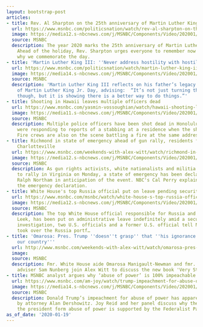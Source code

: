 ```yaml
---
layout: bootstrap-post
articles:
- title: Rev. Al Sharpton on the 25th anniversary of Martin Luther King Jr Day
  url: https://www.msnbc.com/politicsnation/watch/rev-al-sharpton-on-the-25th-anniversary-of-martin-luther-king-jr-day-77094981641
  image: https://media12.s-nbcnews.com/j/MSNBC/Components/Video/202001/n_sharp_MLKday_thoughts_200119_1920x1080.nbcnews-fp-1200-630.jpg
  source: MSNBC
  description: The year 2020 marks the 25th anniversary of Martin Luther King Jr day.
    Ahead of the holiday, Rev. Sharpton urges everyone to remember now more than ever
    why we commemorate the day.
- title: 'Martin Luther King III: ''Never address hostility with hostility'''
  url: https://www.msnbc.com/politicsnation/watch/martin-luther-king-iii-never-address-hostility-with-hostility-77095493682
  image: https://media14.s-nbcnews.com/j/MSNBC/Components/Video/202001/n_sharp_MLK3_200119_1920x1080.nbcnews-fp-1200-630.jpg
  source: MSNBC
  description: 'Martin Luther King III reflects on his father’s legacy on the eve
    of Martin Luther King Jr. Day, advising:  “It’s not just turning the other cheek
    though, but it is showing there is a better way to do things.”'
- title: Shooting in Hawaii leaves multiple officers dead
  url: https://www.msnbc.com/yasmin-vossoughian/watch/hawaii-shooting-leaves-multiple-officers-dead-77087813819
  image: https://media11.s-nbcnews.com/j/MSNBC/Components/Video/202001/n_vossoughian_hawaii_officersshot_200119_1920x1080.nbcnews-fp-1200-630.jpg
  source: MSNBC
  description: Multiple police officers have been shot dead in Honolulu, Hawaii. Authorities
    were responding to reports of a stabbing at a residence when the shooting occurred.
    Fire crews are also on the scene battling a fire at the same address.
- title: Richmond in state of emergency ahead of gun rally, residents fear another
    Charlotteville
  url: https://www.msnbc.com/weekends-with-alex-witt/watch/richmond-in-state-of-emergency-ahead-of-gun-rally-residents-fear-another-charlotteville-77089861538
  image: https://media12.s-nbcnews.com/j/MSNBC/Components/Video/202001/n_witt_200119_richmond_1920x1080.nbcnews-fp-1200-630.jpg
  source: MSNBC
  description: As gun rights activists, white nationalists and militia groups prepare
    to rally in Virginia on Monday, a state of emergency has been declared by Gov.
    Ralph Northam in anticipation of the event. NBC's Cal Perry explains what prompted
    the emergency declaration.
- title: White House's top Russia official put on leave pending security-related investigation
  url: https://www.msnbc.com/msnbc/watch/white-house-s-top-russia-official-put-on-leave-pending-security-related-investigation-77087301806
  image: https://media12.s-nbcnews.com/j/MSNBC/Components/Video/202001/n_lui_peek_200119_1920x1080.nbcnews-fp-1200-630.jpg
  source: MSNBC
  description: The top White House official responsible for Russia and Europe, Andrew
    Leek, has been put on administrative leave indefinitely amid a security-related
    investigation, two U.S. officials and a former U.S. official tell NBC News.  Leek
    took over the Russia portf…
- title: 'Omarosa: Pres. Trump ''doesn''t grasp'' that ''his ignorance is destroying
    our country'''
  url: http://www.msnbc.com/weekends-with-alex-witt/watch/omarosa-pres-trump-doesn-t-grasp-that-his-ignorance-is-destroying-our-country-77085765976
  image: 
  source: MSNBC
  description: Fmr. White House aide Omarosa Manigault-Newman and fmr. Trump campaign
    adviser Sam Nunberg join Alex Witt to discuss the new book 'Very Stable Genius'
- title: MSNBC analyst argues why ‘abuse of power’ is 100% impeachable
  url: https://www.msnbc.com/am-joy/watch/trump-impeachment-for-abuse-of-power-defended-by-msnbc-analyst-77088837504
  image: https://media14.s-nbcnews.com/j/MSNBC/Components/Video/202001/n_joy_trumplegalteam_200119_1920x1080.nbcnews-fp-1200-630.jpg
  source: MSNBC
  description: Donald Trump’s impeachment for abuse of power has apparently been disputed
    by attorney Alan Dershowitz. Joy Reid and her panel discuss why they believe impeaching
    the president form abuse of power is supported by the Federalist Papers and Constitution.
as_of_date: '2020-01-19'
---
```


